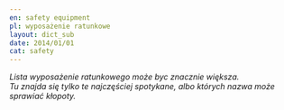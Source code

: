 ```yaml
---
en: safety equipment
pl: wyposażenie ratunkowe
layout: dict_sub
date: 2014/01/01
cat: safety
---
```


*Lista wyposażenie ratunkowego może byc znacznie większa.  
Tu znajda się tylko te najczęściej spotykane, albo których nazwa może sprawiać kłopoty.*